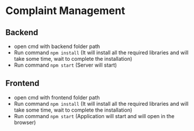 # Complaint Management

## Backend

- open cmd with backend folder path
- Run command `npm install` (It will install all the required libraries and will take some time, wait to complete the installation)
- Run command `npm start` (Server will start)

## Frontend

- open cmd with frontend folder path
- Run command `npm install` (It will install all the required libraries and will take some time, wait to complete the installation)
- Run command `npm start` (Application will start and will open in the browser)
